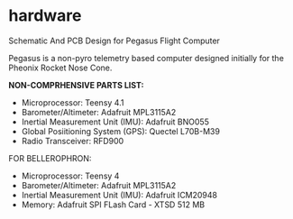 # hardware
Schematic And PCB Design for Pegasus Flight Computer

Pegasus is a non-pyro telemetry based computer designed initially for the Pheonix Rocket Nose Cone.


**NON-COMPRHENSIVE PARTS LIST:**

- Microprocessor: Teensy 4.1
- Barometer/Altimeter: Adafruit MPL3115A2
- Inertial Measurement Unit (IMU): Adafruit BNO055
- Global Posiitioning System (GPS): Quectel L70B-M39
- Radio Transceiver: RFD900

FOR BELLEROPHRON:
- Microprocessor: Teensy 4
- Barometer/Altimeter: Adafruit MPL3115A2
- Inertial Measurement Unit (IMU): Adafruit ICM20948
- Memory: Adafruit SPI FLash Card - XTSD 512 MB
